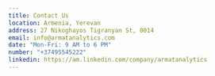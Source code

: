 ```yaml
---
title: Contact Us
location: Armenia, Yerevan
address: 27 Nikoghayos Tigranyan St, 0014
email: info@armatanalytics.com
date: "Mon-Fri: 9 AM to 6 PM"
number: "+37495545222"
linkedin: https://am.linkedin.com/company/armatanalytics
---
```

